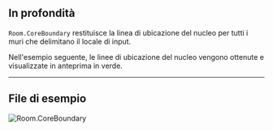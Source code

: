 ## In profondità
`Room.CoreBoundary` restituisce la linea di ubicazione del nucleo per tutti i muri che delimitano il locale di input.

Nell'esempio seguente, le linee di ubicazione del nucleo vengono ottenute e visualizzate in anteprima in verde.
___
## File di esempio

![Room.CoreBoundary](./Revit.Elements.Room.CoreBoundary_img.jpg)

